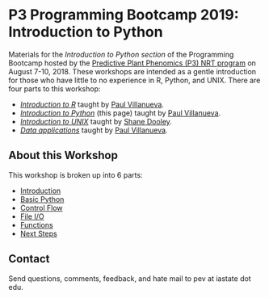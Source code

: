 # P3 Programming Bootcamp 2019: Introduction to Python

Materials for the *Introduction to Python section* of the Programming Bootcamp hosted by the [Predictive Plant Phenomics (P3) NRT program][p3-landing] on August 7-10, 2018.  These workshops are intended as a gentle introduction for those who have little to no experience in R, Python, and UNIX.  There are four parts to this workshop:

* [*Introduction to R*][intro-to-R] taught by [Paul Villanueva][paul-github]. 
* [*Introduction to Python*][intro-to-python] (this page) taught by [Paul Villanueva][paul-github]. 
* [*Introduction to UNIX*][intro-to-unix] taught by [Shane Dooley][shane-github].
* [*Data applications*][data-app-1] taught by [Paul Villanueva][paul-github].

## About this Workshop

This workshop is broken up into 6 parts:

* [Introduction](lessons/P3Bootcamp2018-00.ipynb) 
* [Basic Python](lessons/P3Bootcamp2018-01.ipynb)
* [Control Flow](lessons/P3Bootcamp2018-02.ipynb)
* [File I/O](lessons/P3Bootcamp2018-03.ipynb)
* [Functions](lessons/P3Bootcamp2018-04.ipynb)
* [Next Steps](lessons/P3Bootcamp2018-05.ipynb)

## Contact

Send questions, comments, feedback, and hate mail to pev at iastate dot edu.


[p3-landing]: https://www.predictivephenomicsinplants.iastate.edu/
[intro-to-r]: https://pommevilla.github.io/p3.bootcamp.r.2019/ 
[intro-to-python]: https://nbviewer.jupyter.org/github/pommevilla/p3.bootcamp.python.2018/blob/master/lessons/P3Bootcamp2018-00.ipynb
[intro-to-unix]: https://github.com/skDooley/shell_tutorial
[paul-github]: https://github.com/pommevilla
[shane-github]: https://github.com/skDooley
[data-app-1]: https://github.com/pommevilla/p3.bootcamp.da1.2019
